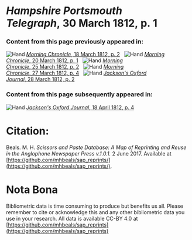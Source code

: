# *Hampshire Portsmouth Telegraph*, 30 March 1812, p. 1  
  
### Content from this page previously appeared in:  
![Hand](http://scissorsandpaste.net/wp-content/uploads/2017/06/smallhandpointer.png) [*Morning Chronicle*, 18 March 1812, p. 2](https://mhbeals.github.io/sap_html/Morning-Chronicle/Morning-Chronicle-18-March-1812-p-2)  
![Hand](http://scissorsandpaste.net/wp-content/uploads/2017/06/smallhandpointer.png) [*Morning Chronicle*, 20 March 1812, p. 1](https://mhbeals.github.io/sap_html/Morning-Chronicle/Morning-Chronicle-20-March-1812-p-1)  
![Hand](http://scissorsandpaste.net/wp-content/uploads/2017/06/smallhandpointer.png) [*Morning Chronicle*, 25 March 1812, p. 2](https://mhbeals.github.io/sap_html/Morning-Chronicle/Morning-Chronicle-25-March-1812-p-2)  
![Hand](http://scissorsandpaste.net/wp-content/uploads/2017/06/smallhandpointer.png) [*Morning Chronicle*, 27 March 1812, p. 4](https://mhbeals.github.io/sap_html/Morning-Chronicle/Morning-Chronicle-27-March-1812-p-4)  
![Hand](http://scissorsandpaste.net/wp-content/uploads/2017/06/smallhandpointer.png) [*Jackson's Oxford Journal*, 28 March 1812, p. 2](https://mhbeals.github.io/sap_html/Jackson's-Oxford-Journal/Jackson's-Oxford-Journal-28-March-1812-p-2)  
  
### Content from this page subsequently appeared in:  
![Hand](http://scissorsandpaste.net/wp-content/uploads/2017/06/smallhandpointer.png) [*Jackson's Oxford Journal*, 18 April 1812, p. 4](https://mhbeals.github.io/sap_html/Jackson's-Oxford-Journal/Jackson's-Oxford-Journal-18-April-1812-p-4)  


# Citation: 

Beals. M. H. *Scissors and Paste Database: A Map of Reprinting and Reuse in the Anglophone Newspaper Press v.1.0.1.* 2 June 2017. Available at [https://github.com/mhbeals/sap_reprints/](https://github.com/mhbeals/sap_reprints/). 

# Nota Bona

Bibliometric data is time consuming to produce but benefits us all. Please remember to cite or acknowledge this and any other bibliometric data you use in your research. All data is available CC-BY 4.0 at [https://github.com/mhbeals/sap_reprints](https://github.com/mhbeals/sap_reprints)